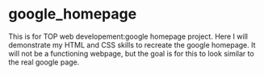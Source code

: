 # google_homepage

This is for TOP web developement:google homepage project. Here I will demonstrate my HTML and CSS skills to recreate the google homepage. It will not be a functioning webpage, but the goal is for this to look similar to the real google page.

